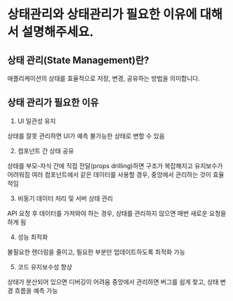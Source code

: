 # 상태관리와 상태관리가 필요한 이유에 대해서 설명해주세요.

## 상태 관리(State Management)란?

애플리케이션의 상태를 효율적으로 저장, 변경, 공유하는 방법을 의미합니다.

## 상태 관리가 필요한 이유

1. UI 일관성 유지

상태를 잘못 관리하면 UI가 예측 불가능한 상태로 변할 수 있음

2. 컴포넌트 간 상태 공유

상태를 부모-자식 간에 직접 전달(props drilling)하면 구조가 복잡해지고 유지보수가 어려워짐
여러 컴포넌트에서 같은 데이터를 사용할 경우, 중앙에서 관리하는 것이 효율적임

3. 비동기 데이터 처리 및 서버 상태 관리

API 요청 후 데이터를 가져와야 하는 경우, 상태를 관리하지 않으면 매번 새로운 요청을 하게 됨

4. 성능 최적화

불필요한 렌더링을 줄이고, 필요한 부분만 업데이트하도록 최적화 가능

5. 코드 유지보수성 향상

상태가 분산되어 있으면 디버깅이 어려움
중앙에서 관리하면 버그를 쉽게 찾고, 상태 변경 흐름을 예측 가능
